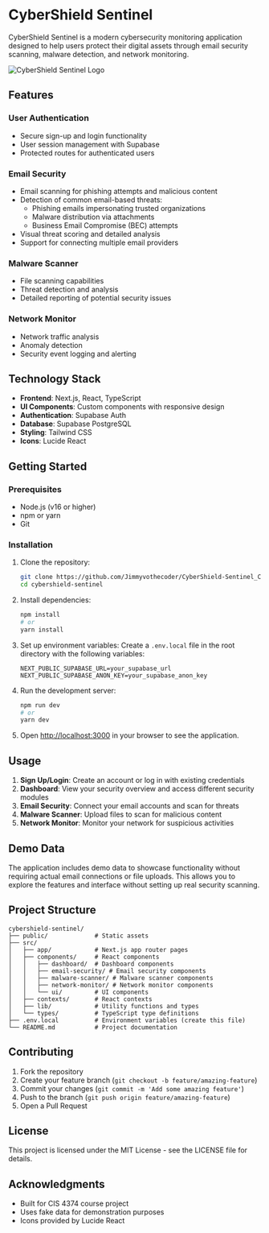 # CyberShield Sentinel

CyberShield Sentinel is a modern cybersecurity monitoring application designed to help users protect their digital assets through email security scanning, malware detection, and network monitoring.

![CyberShield Sentinel Logo](https://via.placeholder.com/150x150?text=CyberShield)

## Features

### User Authentication
- Secure sign-up and login functionality
- User session management with Supabase
- Protected routes for authenticated users

### Email Security
- Email scanning for phishing attempts and malicious content
- Detection of common email-based threats:
  - Phishing emails impersonating trusted organizations
  - Malware distribution via attachments
  - Business Email Compromise (BEC) attempts
- Visual threat scoring and detailed analysis
- Support for connecting multiple email providers

### Malware Scanner
- File scanning capabilities
- Threat detection and analysis
- Detailed reporting of potential security issues

### Network Monitor
- Network traffic analysis
- Anomaly detection
- Security event logging and alerting

## Technology Stack

- **Frontend**: Next.js, React, TypeScript
- **UI Components**: Custom components with responsive design
- **Authentication**: Supabase Auth
- **Database**: Supabase PostgreSQL
- **Styling**: Tailwind CSS
- **Icons**: Lucide React

## Getting Started

### Prerequisites

- Node.js (v16 or higher)
- npm or yarn
- Git

### Installation

1. Clone the repository:
   ```bash
   git clone https://github.com/Jimmyvothecoder/CyberShield-Sentinel_CIS4374.git
   cd cybershield-sentinel
   ```

2. Install dependencies:
   ```bash
   npm install
   # or
   yarn install
   ```

3. Set up environment variables:
   Create a `.env.local` file in the root directory with the following variables:
   ```
   NEXT_PUBLIC_SUPABASE_URL=your_supabase_url
   NEXT_PUBLIC_SUPABASE_ANON_KEY=your_supabase_anon_key
   ```

4. Run the development server:
   ```bash
   npm run dev
   # or
   yarn dev
   ```

5. Open [http://localhost:3000](http://localhost:3000) in your browser to see the application.

## Usage

1. **Sign Up/Login**: Create an account or log in with existing credentials
2. **Dashboard**: View your security overview and access different security modules
3. **Email Security**: Connect your email accounts and scan for threats
4. **Malware Scanner**: Upload files to scan for malicious content
5. **Network Monitor**: Monitor your network for suspicious activities

## Demo Data

The application includes demo data to showcase functionality without requiring actual email connections or file uploads. This allows you to explore the features and interface without setting up real security scanning.

## Project Structure

```
cybershield-sentinel/
├── public/             # Static assets
├── src/
│   ├── app/            # Next.js app router pages
│   ├── components/     # React components
│   │   ├── dashboard/  # Dashboard components
│   │   ├── email-security/ # Email security components
│   │   ├── malware-scanner/ # Malware scanner components
│   │   ├── network-monitor/ # Network monitor components
│   │   └── ui/         # UI components
│   ├── contexts/       # React contexts
│   ├── lib/            # Utility functions and types
│   └── types/          # TypeScript type definitions
├── .env.local          # Environment variables (create this file)
└── README.md           # Project documentation
```

## Contributing

1. Fork the repository
2. Create your feature branch (`git checkout -b feature/amazing-feature`)
3. Commit your changes (`git commit -m 'Add some amazing feature'`)
4. Push to the branch (`git push origin feature/amazing-feature`)
5. Open a Pull Request

## License

This project is licensed under the MIT License - see the LICENSE file for details.

## Acknowledgments

- Built for CIS 4374 course project
- Uses fake data for demonstration purposes
- Icons provided by Lucide React
